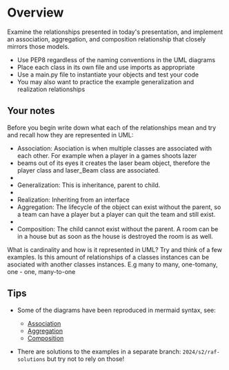 # Overview

Examine the relationships presented in today's presentation, and implement an association, aggregation, and composition relationship that closely mirrors those models.

- Use PEP8 regardless of the naming conventions in the UML diagrams
- Place each class in its own file and use imports as appropriate
- Use a main.py file to instantiate your objects and test your code
- You may also want to practice the example generalization and realization relationships

## Your notes
Before you begin write down what each of the relationships mean and try and recall how they are represented in UML:

- Association: Asociation is when multiple classes are associated with each other. For example when a player in a games shoots lazer
- beams out of its eyes it creates the laser beam object, therefore the player class and laser_Beam class are associated. 
- 
- Generalization: This is inheritance, parent to child. 
- 
- Realization: Inheriting from an interface
- Aggregation: The lifecycle of the object can exist without the parent, so a team can have a player but a player can quit the team and still exist.
- 
- Composition: The child cannot exist without the parent. A room can be in a house but as soon as the house is destroyed the room is as well. 

What is cardinality and how is it represented in UML? Try and think of a few examples.
Is this amount of relationships of a classes instances can be asociated with another classes instances. E.g many to many, one-tomany, one - one, many-to-one

## Tips

- Some of the diagrams have been reproduced in mermaid syntax, see:
  - [Association](./association.md)
  - [Aggregation](./aggregation.md)
  - [Composition](./composition.md)

- There are solutions to the examples in a separate branch: `2024/s2/raf-solutions` but try not to rely on those!
